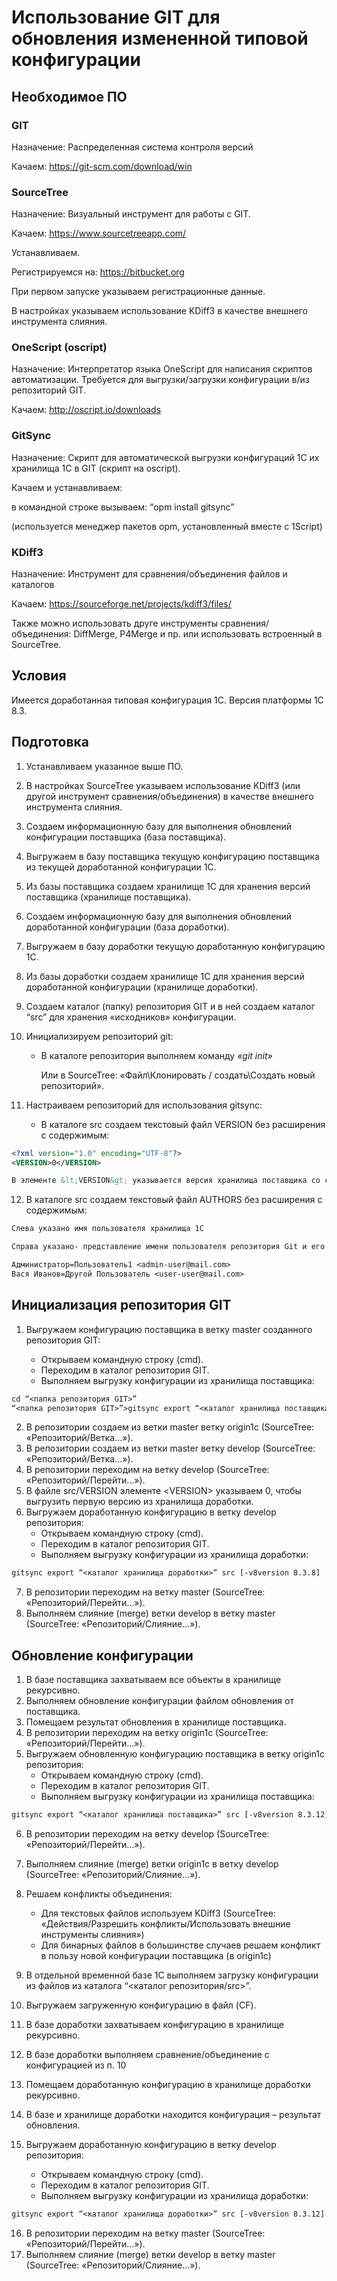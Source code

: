# Использование GIT для обновления измененной типовой конфигурации

## Необходимое ПО

### GIT

Назначение: Распределенная система контроля версий

Качаем: https://git-scm.com/download/win

### SourceTree

Назначение: Визуальный инструмент для работы с GIT.

Качаем: https://www.sourcetreeapp.com/

Устанавливаем.

Регистрируемся на: https://bitbucket.org

При первом запуске указываем регистрационные данные.

В настройках указываем использование KDiff3 в качестве внешнего инструмента слияния.

### OneScript (oscript)

Назначение: Интерпретатор языка OneScript для написания скриптов автоматизации. Требуется для выгрузки/загрузки конфигурации в/из репозиторий GIT.

Качаем: http://oscript.io/downloads

### GitSync

Назначение: Скрипт для автоматической выгрузки конфигураций 1С их хранилища 1С в GIT (скрипт на oscript).

Качаем и устанавливаем:

в командной строке вызываем: “opm install gitsync”

(используется менеджер пакетов opm, установленный вместе с 1Script)

### KDiff3

Назначение: Инструмент для сравнения/объединения файлов и каталогов

Качаем: https://sourceforge.net/projects/kdiff3/files/

Также можно использовать друге инструменты сравнения/объединения: DiffMerge, P4Merge и пр. или использовать встроенный в SourceTree.

## Условия

Имеется доработанная типовая конфигурация 1С.
Версия платформы 1С 8.3.

## Подготовка

1. Устанавливаем указанное выше ПО.
2. В настройках SourceTree указываем использование KDiff3 (или другой инструмент сравнения/объединения) в качестве внешнего инструмента слияния.
3. Создаем информационную базу для выполнения обновлений конфигурации поставщика (база поставщика).
4. Выгружаем в базу поставщика текущую конфигурацию поставщика из текущей доработанной конфигурации 1С.
5. Из базы поставщика создаем хранилище 1С для хранения версий поставщика (хранилище поставщика).
6. Создаем информационную базу для выполнения обновлений доработанной конфигурации (база доработки).
7. Выгружаем в базу доработки текущую доработанную конфигурацию 1С.
8. Из базы доработки создаем хранилище 1С для хранения версий доработанной конфигурации (хранилище доработки).
9. Создаем каталог (папку) репозитория GIT и в ней создаем каталог “src” для хранения «исходников» конфигурации.
10. Инициализируем репозиторий git:

    * В каталоге репозитория выполняем команду _«git init»_

      Или в SourceTree: «Файл\Клонировать / создать\Создать новый репозиторий».

11. Настраиваем репозиторий для использования gitsync:

    * В каталоге src создаем текстовый файл VERSION без расширения с содержимым:

```xml
<?xml version="1.0" encoding="UTF-8"?>
<VERSION>0</VERSION>

В элементе &lt;VERSION&gt; указывается версия хранилища поставщика со следующей за которой будет выгружаться конфигурация.

```

12. В каталоге src создаем текстовый файл AUTHORS без расширения с содержимым:

```txt
Слева указано имя пользователя хранилища 1С

Справа указано- представление имени пользователя репозитория Git и его e-mail. E-mail указываем битовский

Администратор=Пользователь1 <admin-user@mail.com>
Вася Иванов=Другой Пользователь <user-user@mail.com>
```

## Инициализация репозитория GIT

1. Выгружаем конфигурацию поставщика в ветку master созданного репозитория GIT:

   * Открываем командную строку (cmd).
   * Переходим в каталог репозитория GIT.
   * Выполняем выгрузку конфигурации из хранилища поставщика:

```txt
cd “<папка репозитория GIT>”
“<папка репозитория GIT>”>gitsync export “<каталог хранилища поставщика>” src\cf [-v8version 8.3.12]
```

2. В репозитории создаем из ветки master ветку origin1c (SourceTree: «Репозиторий/Ветка…»).
3. В репозитории создаем из ветки master ветку develop (SourceTree: «Репозиторий/Ветка…»).
4. В репозитории переходим на ветку develop (SourceTree: «Репозиторий/Перейти…»).
5. В файле src/VERSION элементе &lt;VERSION&gt; указываем 0, чтобы выгрузить первую версию из хранилища доработки.
6. Выгружаем доработанную конфигурацию в ветку develop репозитория:
   * Открываем командную строку (cmd).
   * Переходим в каталог репозитория GIT.
   * Выполняем выгрузку конфигурации из хранилища доработки:

```txt
gitsync export “<каталог хранилища доработки>” src [-v8version 8.3.8]
```

7. В репозитории переходим на ветку master (SourceTree: «Репозиторий/Перейти…»).
8. Выполняем слияние (merge) ветки develop в ветку master (SourceTree: «Репозиторий/Слияние…»).

## Обновление конфигурации

1. В базе поставщика захватываем все объекты в хранилище рекурсивно.
2. Выполняем обновление конфигурации файлом обновления от поставщика.
3. Помещаем результат обновления в хранилище поставщика.
4. В репозитории переходим на ветку origin1c (SourceTree: «Репозиторий/Перейти…»).
5. Выгружаем обновленную конфигурацию поставщика в ветку origin1c репозитория:
   * Открываем командную строку (cmd).
   * Переходим в каталог репозитория GIT.
   * Выполняем выгрузку конфигурации из хранилища поставщика:

```txt
gitsync export “<каталог хранилища поставщика>” src [-v8version 8.3.12]
```

6. В репозитории переходим на ветку develop (SourceTree: «Репозиторий/Перейти…»).
7. Выполняем слияние (merge) ветки origin1c в ветку develop (SourceTree: «Репозиторий/Слияние…»).
8. Решаем конфликты объединения:

   * Для текстовых файлов используем KDiff3 (SourceTree: «Действия/Разрешить конфликты/Использовать внешние инструменты слияния»)
   * Для бинарных файлов в большинстве случаев решаем конфликт в пользу новой конфигурации поставщика (в origin1c)

9. В отдельной временной базе 1С выполняем загрузку конфигурации из файлов из каталога “<каталог репозитория/src>”.
10. Выгружаем загруженную конфигурацию в файл (CF).
11. В базе доработки захватываем конфигурацию в хранилище рекурсивно.
12. В базе доработки выполняем сравнение/объединение с конфигурацией из п. 10
13. Помещаем доработанную конфигурацию в хранилище доработки рекурсивно.
14. В базе и хранилище доработки находится конфигурация – результат обновления.
15. Выгружаем доработанную конфигурацию в ветку develop репозитория:

    * Открываем командную строку (cmd).
    * Переходим в каталог репозитория GIT.
    * Выполняем выгрузку конфигурации из хранилища доработки:

```txt
gitsync export “<каталог хранилища доработки>” src [-v8version 8.3.12]
```

16. В репозитории переходим на ветку master (SourceTree: «Репозиторий/Перейти…»).
17. Выполняем слияние (merge) ветки develop в ветку master (SourceTree: «Репозиторий/Слияние…»).
